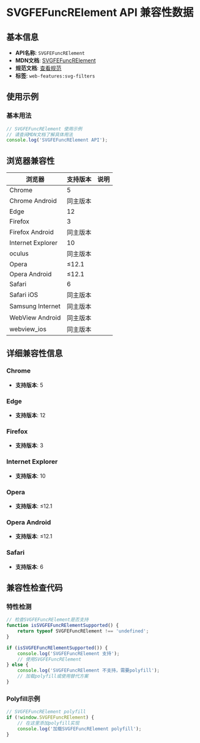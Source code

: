 # SVGFEFuncRElement API 兼容性数据

## 基本信息

- **API名称**: `SVGFEFuncRElement`
- **MDN文档**: [SVGFEFuncRElement](https://developer.mozilla.org/docs/Web/API/SVGFEFuncRElement)
- **规范文档**: [查看规范](https://drafts.fxtf.org/filter-effects/#InterfaceSVGFEFuncRElement)
- **标签**: `web-features:svg-filters`

## 使用示例

### 基本用法

```javascript
// SVGFEFuncRElement 使用示例
// 请查阅MDN文档了解具体用法
console.log('SVGFEFuncRElement API');
```

## 浏览器兼容性

| 浏览器 | 支持版本 | 说明 |
|--------|----------|------|
| Chrome | 5 |  |
| Chrome Android | 同主版本 |  |
| Edge | 12 |  |
| Firefox | 3 |  |
| Firefox Android | 同主版本 |  |
| Internet Explorer | 10 |  |
| oculus | 同主版本 |  |
| Opera | ≤12.1 |  |
| Opera Android | ≤12.1 |  |
| Safari | 6 |  |
| Safari iOS | 同主版本 |  |
| Samsung Internet | 同主版本 |  |
| WebView Android | 同主版本 |  |
| webview_ios | 同主版本 |  |

## 详细兼容性信息

### Chrome

- **支持版本**: 5

### Edge

- **支持版本**: 12

### Firefox

- **支持版本**: 3

### Internet Explorer

- **支持版本**: 10

### Opera

- **支持版本**: ≤12.1

### Opera Android

- **支持版本**: ≤12.1

### Safari

- **支持版本**: 6

## 兼容性检查代码

### 特性检测

```javascript
// 检查SVGFEFuncRElement是否支持
function isSVGFEFuncRElementSupported() {
    return typeof SVGFEFuncRElement !== 'undefined';
}

if (isSVGFEFuncRElementSupported()) {
    console.log('SVGFEFuncRElement 支持');
    // 使用SVGFEFuncRElement
} else {
    console.log('SVGFEFuncRElement 不支持，需要polyfill');
    // 加载polyfill或使用替代方案
}
```

### Polyfill示例

```javascript
// SVGFEFuncRElement polyfill
if (!window.SVGFEFuncRElement) {
    // 在这里添加polyfill实现
    console.log('加载SVGFEFuncRElement polyfill');
}
```

